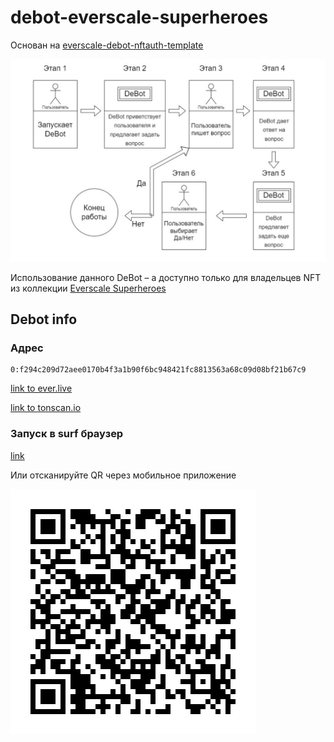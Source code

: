 # debot-everscale-superheroes

Основан на [everscale-debot-nftauth-template](https://github.com/itgoldio/everscale-debot-nftauth-template)

![Схема работы](_docs/shema.png)

Использование данного DeBot – a доступно только для владельцев NFT из коллекции [Everscale Superheroes](https://grandbazar.io/collection/Everscale_Superheroes)

## Debot info

### Адрес

```
0:f294c209d72aee0170b4f3a1b90f6bc948421fc8813563a68c09d08bf21b67c9
```

[link to ever.live](https://ever.live/accounts/accountDetails?id=0%3Af294c209d72aee0170b4f3a1b90f6bc948421fc8813563a68c09d08bf21b67c9) 

[link to tonscan.io](https://tonscan.io/accounts/0:f294c209d72aee0170b4f3a1b90f6bc948421fc8813563a68c09d08bf21b67c9) 

### Запуск в surf браузер

[link](https://uri.ever.surf/debot/0:f294c209d72aee0170b4f3a1b90f6bc948421fc8813563a68c09d08bf21b67c9)

Или отсканируйте QR через мобильное приложение

![Qr](_docs/surf-qr-code.gif)

